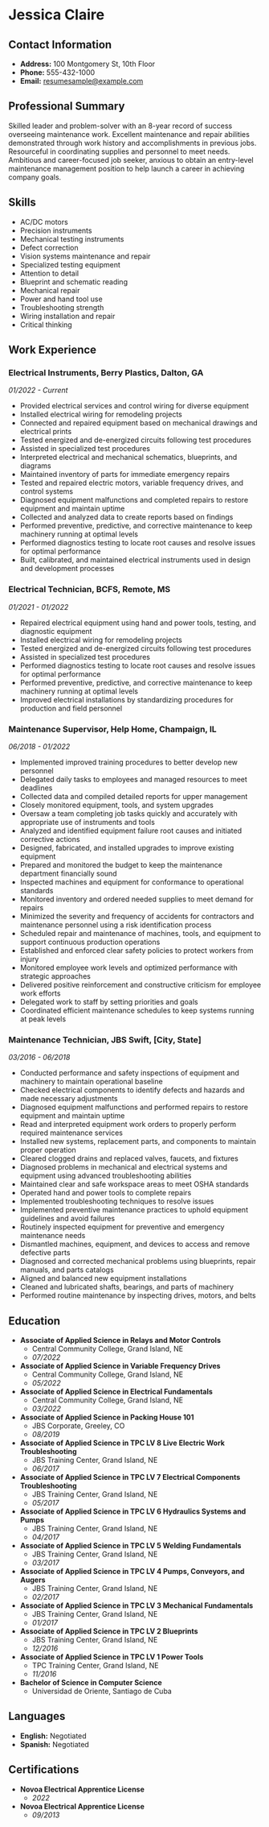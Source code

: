 # Jessica Claire

## Contact Information

- **Address:** 100 Montgomery St, 10th Floor
- **Phone:** 555-432-1000
- **Email:** resumesample@example.com

## Professional Summary

Skilled leader and problem-solver with an 8-year record of success overseeing maintenance work. Excellent maintenance and repair abilities demonstrated through work history and accomplishments in previous jobs. Resourceful in coordinating supplies and personnel to meet needs. Ambitious and career-focused job seeker, anxious to obtain an entry-level maintenance management position to help launch a career in achieving company goals.

## Skills

- AC/DC motors
- Precision instruments
- Mechanical testing instruments
- Defect correction
- Vision systems maintenance and repair
- Specialized testing equipment
- Attention to detail
- Blueprint and schematic reading
- Mechanical repair
- Power and hand tool use
- Troubleshooting strength
- Wiring installation and repair
- Critical thinking

## Work Experience

### Electrical Instruments, Berry Plastics, Dalton, GA
*01/2022 - Current*

- Provided electrical services and control wiring for diverse equipment
- Installed electrical wiring for remodeling projects
- Connected and repaired equipment based on mechanical drawings and electrical prints
- Tested energized and de-energized circuits following test procedures
- Assisted in specialized test procedures
- Interpreted electrical and mechanical schematics, blueprints, and diagrams
- Maintained inventory of parts for immediate emergency repairs
- Tested and repaired electric motors, variable frequency drives, and control systems
- Diagnosed equipment malfunctions and completed repairs to restore equipment and maintain uptime
- Collected and analyzed data to create reports based on findings
- Performed preventive, predictive, and corrective maintenance to keep machinery running at optimal levels
- Performed diagnostics testing to locate root causes and resolve issues for optimal performance
- Built, calibrated, and maintained electrical instruments used in design and development processes

### Electrical Technician, BCFS, Remote, MS
*01/2021 - 01/2022*

- Repaired electrical equipment using hand and power tools, testing, and diagnostic equipment
- Installed electrical wiring for remodeling projects
- Tested energized and de-energized circuits following test procedures
- Assisted in specialized test procedures
- Performed diagnostics testing to locate root causes and resolve issues for optimal performance
- Performed preventive, predictive, and corrective maintenance to keep machinery running at optimal levels
- Improved electrical installations by standardizing procedures for production and field personnel

### Maintenance Supervisor, Help Home, Champaign, IL
*06/2018 - 01/2022*

- Implemented improved training procedures to better develop new personnel
- Delegated daily tasks to employees and managed resources to meet deadlines
- Collected data and compiled detailed reports for upper management
- Closely monitored equipment, tools, and system upgrades
- Oversaw a team completing job tasks quickly and accurately with appropriate use of instruments and tools
- Analyzed and identified equipment failure root causes and initiated corrective actions
- Designed, fabricated, and installed upgrades to improve existing equipment
- Prepared and monitored the budget to keep the maintenance department financially sound
- Inspected machines and equipment for conformance to operational standards
- Monitored inventory and ordered needed supplies to meet demand for repairs
- Minimized the severity and frequency of accidents for contractors and maintenance personnel using a risk identification process
- Scheduled repair and maintenance of machines, tools, and equipment to support continuous production operations
- Established and enforced clear safety policies to protect workers from injury
- Monitored employee work levels and optimized performance with strategic approaches
- Delivered positive reinforcement and constructive criticism for employee work efforts
- Delegated work to staff by setting priorities and goals
- Coordinated efficient maintenance schedules to keep systems running at peak levels

### Maintenance Technician, JBS Swift, [City, State]
*03/2016 - 06/2018*

- Conducted performance and safety inspections of equipment and machinery to maintain operational baseline
- Checked electrical components to identify defects and hazards and made necessary adjustments
- Diagnosed equipment malfunctions and performed repairs to restore equipment and maintain uptime
- Read and interpreted equipment work orders to properly perform required maintenance services
- Installed new systems, replacement parts, and components to maintain proper operation
- Cleared clogged drains and replaced valves, faucets, and fixtures
- Diagnosed problems in mechanical and electrical systems and equipment using advanced troubleshooting abilities
- Maintained clear and safe workspace areas to meet OSHA standards
- Operated hand and power tools to complete repairs
- Implemented troubleshooting techniques to resolve issues
- Implemented preventive maintenance practices to uphold equipment guidelines and avoid failures
- Routinely inspected equipment for preventive and emergency maintenance needs
- Dismantled machines, equipment, and devices to access and remove defective parts
- Diagnosed and corrected mechanical problems using blueprints, repair manuals, and parts catalogs
- Aligned and balanced new equipment installations
- Cleaned and lubricated shafts, bearings, and parts of machinery
- Performed routine maintenance by inspecting drives, motors, and belts

## Education

- **Associate of Applied Science in Relays and Motor Controls**
  - Central Community College, Grand Island, NE
  - *07/2022*
- **Associate of Applied Science in Variable Frequency Drives**
  - Central Community College, Grand Island, NE
  - *05/2022*
- **Associate of Applied Science in Electrical Fundamentals**
  - Central Community College, Grand Island, NE
  - *03/2022*
- **Associate of Applied Science in Packing House 101**
  - JBS Corporate, Greeley, CO
  - *08/2019*
- **Associate of Applied Science in TPC LV 8 Live Electric Work Troubleshooting**
  - JBS Training Center, Grand Island, NE
  - *06/2017*
- **Associate of Applied Science in TPC LV 7 Electrical Components Troubleshooting**
  - JBS Training Center, Grand Island, NE
  - *05/2017*
- **Associate of Applied Science in TPC LV 6 Hydraulics Systems and Pumps**
  - JBS Training Center, Grand Island, NE
  - *04/2017*
- **Associate of Applied Science in TPC LV 5 Welding Fundamentals**
  - JBS Training Center, Grand Island, NE
  - *03/2017*
- **Associate of Applied Science in TPC LV 4 Pumps, Conveyors, and Augers**
  - JBS Training Center, Grand Island, NE
  - *02/2017*
- **Associate of Applied Science in TPC LV 3 Mechanical Fundamentals**
  - JBS Training Center, Grand Island, NE
  - *01/2017*
- **Associate of Applied Science in TPC LV 2 Blueprints**
  - JBS Training Center, Grand Island, NE
  - *12/2016*
- **Associate of Applied Science in TPC LV 1 Power Tools**
  - TPC Training Center, Grand Island, NE
  - *11/2016*
- **Bachelor of Science in Computer Science**
  - Universidad de Oriente, Santiago de Cuba

## Languages

- **English:** Negotiated
- **Spanish:** Negotiated

## Certifications

- **Novoa Electrical Apprentice License**
  - *2022*
- **Novoa Electrical Apprentice License**
  - *09/2013*